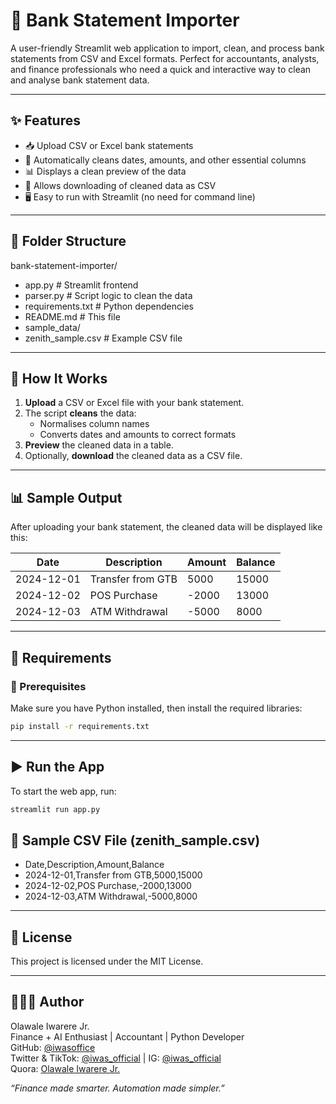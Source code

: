 # 🏦 Bank Statement Importer

A user-friendly Streamlit web application to import, clean, and process bank statements from CSV and Excel formats. Perfect for accountants, analysts, and finance professionals who need a quick and interactive way to clean and analyse bank statement data.

---

## ✨ Features

- 📥 Upload CSV or Excel bank statements
- 🧹 Automatically cleans dates, amounts, and other essential columns
- 📊 Displays a clean preview of the data
- 🔄 Allows downloading of cleaned data as CSV
- 🖥️ Easy to run with Streamlit (no need for command line)

---

## 📂 Folder Structure

bank-statement-importer/
- app.py # Streamlit frontend
- parser.py # Script logic to clean the data
- requirements.txt # Python dependencies
- README.md # This file
- sample_data/
- zenith_sample.csv # Example CSV file

---

## 🚀 How It Works

1. **Upload** a CSV or Excel file with your bank statement.
2. The script **cleans** the data:
   - Normalises column names
   - Converts dates and amounts to correct formats
3. **Preview** the cleaned data in a table.
4. Optionally, **download** the cleaned data as a CSV file.

---

## 📊 Sample Output

After uploading your bank statement, the cleaned data will be displayed like this:

| Date       | Description        | Amount  | Balance |
|------------|--------------------|---------|---------|
| 2024-12-01 | Transfer from GTB  | 5000    | 15000   |
| 2024-12-02 | POS Purchase       | -2000   | 13000   |
| 2024-12-03 | ATM Withdrawal     | -5000   | 8000    |

---

## 🧪 Requirements

### 📌 Prerequisites

Make sure you have Python installed, then install the required libraries:

```bash
pip install -r requirements.txt
```

---

## ▶️ Run the App

To start the web app, run:

```bash
streamlit run app.py
```
## 📁 Sample CSV File (zenith_sample.csv)

- Date,Description,Amount,Balance
- 2024-12-01,Transfer from GTB,5000,15000
- 2024-12-02,POS Purchase,-2000,13000
- 2024-12-03,ATM Withdrawal,-5000,8000

---

## 📄 License
This project is licensed under the MIT License.

---

## 👨🏾‍💻 Author

Olawale Iwarere Jr.  
Finance + AI Enthusiast | Accountant | Python Developer  
GitHub: [@iwasoffice](https://github.com/iwasoffice)  
Twitter & TikTok: [@iwas_official](https://twitter.com/iwas_official) | IG: [@iwas_official](https://www.instagram.com/iwas_official)  
Quora: [Olawale Iwarere Jr.](https://www.quora.com/profile/Olawale-Iwarere-Jr)

_“Finance made smarter. Automation made simpler.”_




